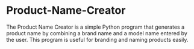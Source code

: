 # Product-Name-Creator
The Product Name Creator is a simple Python program that generates a product name by combining a brand name and a model name entered by the user. This program is useful for branding and naming products easily.
